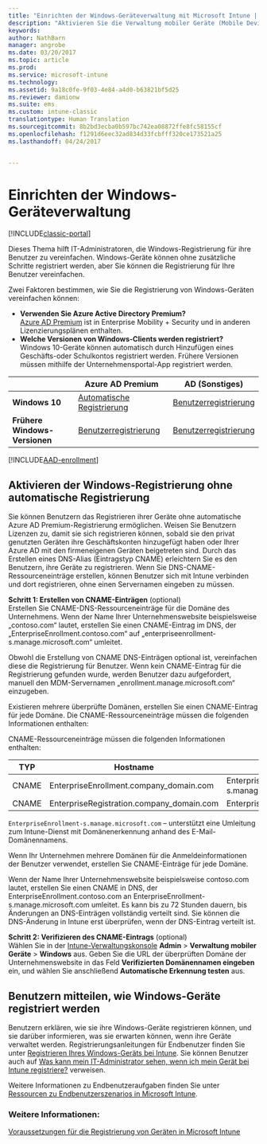 ```yaml
---
title: "Einrichten der Windows-Geräteverwaltung mit Microsoft Intune | Microsoft-Dokumentation"
description: "Aktivieren Sie die Verwaltung mobiler Geräte (Mobile Device Management, MDM) für Windows-Geräte mit Microsoft Intune."
keywords: 
author: NathBarn
manager: angrobe
ms.date: 03/20/2017
ms.topic: article
ms.prod: 
ms.service: microsoft-intune
ms.technology: 
ms.assetid: 9a18c0fe-9f03-4e84-a4d0-b63821bf5d25
ms.reviewer: damionw
ms.suite: ems
ms.custom: intune-classic
translationtype: Human Translation
ms.sourcegitcommit: 8b2bd3ecba0b597bc742ea08872ffe8fc58155cf
ms.openlocfilehash: f1291d6eec32ad834d33fcbfff320ce173521a25
ms.lasthandoff: 04/24/2017


---
```


# <a name="set-up-windows-device-management"></a>Einrichten der Windows-Geräteverwaltung

[!INCLUDE[classic-portal](../includes/classic-portal.md)]

Dieses Thema hilft IT-Administratoren, die Windows-Registrierung für ihre Benutzer zu vereinfachen.  Windows-Geräte können ohne zusätzliche Schritte registriert werden, aber Sie können die Registrierung für Ihre Benutzer vereinfachen.

Zwei Faktoren bestimmen, wie Sie die Registrierung von Windows-Geräten vereinfachen können:
- **Verwenden Sie Azure Active Directory Premium?** <br>[Azure AD Premium](https://docs.microsoft.com/azure/active-directory/active-directory-get-started-premium) ist in Enterprise Mobility + Security und in anderen Lizenzierungsplänen enthalten.
- **Welche Versionen von Windows-Clients werden registriert?** <br>Windows 10-Geräte können automatisch durch Hinzufügen eines Geschäfts-oder Schulkontos registriert werden. Frühere Versionen müssen mithilfe der Unternehmensportal-App registriert werden.

||**Azure AD Premium**|**AD (Sonstiges)**|
|----------|---------------|---------------|  
|**Windows 10**|[Automatische Registrierung](#enable-windows-10-automatic-enrollment) |[Benutzerregistrierung](#enable-windows-enrollment-without-azure-ad-premium)|
|**Frühere Windows-Versionen**|[Benutzerregistrierung](#enable-windows-enrollment-without-azure-ad-premium)|[Benutzerregistrierung](#enable-windows-enrollment-without-azure-ad-premium)|

[!INCLUDE[AAD-enrollment](../includes/win10-automatic-enrollment-aad.md)]

## <a name="enable-windows-enrollment-without-automatic-enrollment"></a>Aktivieren der Windows-Registrierung ohne automatische Registrierung
Sie können Benutzern das Registrieren ihrer Geräte ohne automatische Azure AD Premium-Registrierung ermöglichen. Weisen Sie Benutzern Lizenzen zu, damit sie sich registrieren können, sobald sie den privat genutzten Geräten ihre Geschäftskonten hinzugefügt haben oder Ihrer Azure AD mit den firmeneigenen Geräten beigetreten sind. Durch das Erstellen eines DNS-Alias (Eintragstyp CNAME) erleichtern Sie es den Benutzern, ihre Geräte zu registrieren. Wenn Sie DNS-CNAME-Ressourceneinträge erstellen, können Benutzer sich mit Intune verbinden und dort registrieren, ohne einen Servernamen eingeben zu müssen.

**Schritt 1: Erstellen von CNAME-Einträgen** (optional)<br>
Erstellen Sie CNAME-DNS-Ressourceneinträge für die Domäne des Unternehmens. Wenn der Name Ihrer Unternehmenswebsite beispielsweise „contoso.com“ lautet, erstellen Sie einen CNAME-Eintrag im DNS, der „EnterpriseEnrollment.contoso.com“ auf „enterpriseenrollment-s.manage.microsoft.com“ umleitet.

Obwohl die Erstellung von CNAME DNS-Einträgen optional ist, vereinfachen diese die Registrierung für Benutzer. Wenn kein CNAME-Eintrag für die Registrierung gefunden wurde, werden Benutzer dazu aufgefordert, manuell den MDM-Servernamen „enrollment.manage.microsoft.com“ einzugeben.

Existieren mehrere überprüfte Domänen, erstellen Sie einen CNAME-Eintrag für jede Domäne. Die CNAME-Ressourceneinträge müssen die folgenden Informationen enthalten:

CNAME-Ressourceneinträge müssen die folgenden Informationen enthalten:

|TYP|Hostname|Verweist auf|TTL|
|--------|-------------|-------------|-------|
|CNAME|EnterpriseEnrollment.company_domain.com|EnterpriseEnrollment-s.manage.microsoft.com |1 Stunde|
|CNAME|EnterpriseRegistration.company_domain.com|EnterpriseRegistration.windows.net|1 Stunde|

`EnterpriseEnrollment-s.manage.microsoft.com` – unterstützt eine Umleitung zum Intune-Dienst mit Domänenerkennung anhand des E-Mail-Domänennamens.

Wenn Ihr Unternehmen mehrere Domänen für die Anmeldeinformationen der Benutzer verwendet, erstellen Sie CNAME-Einträge für jede Domäne.

Wenn der Name Ihrer Unternehmenswebsite beispielsweise contoso.com lautet, erstellen Sie einen CNAME in DNS, der EnterpriseEnrollment.contoso.com an EnterpriseEnrollment-s.manage.microsoft.com umleitet. Es kann bis zu 72 Stunden dauern, bis Änderungen an DNS-Einträgen vollständig verteilt sind. Sie können die DNS-Änderung in Intune erst überprüfen, wenn der DNS-Eintrag verteilt ist.

**Schritt 2: Verifizieren des CNAME-Eintrags** (optional)<br>
Wählen Sie in der [Intune-Verwaltungskonsole](https://manage.microsoft.com) **Admin** &gt; **Verwaltung mobiler Geräte** &gt; **Windows** aus. Geben Sie die URL der überprüften Domäne der Unternehmenswebsite in das Feld **Verifizierten Domänennamen eingeben** ein, und wählen Sie anschließend **Automatische Erkennung testen** aus.

## <a name="tell-users-how-to-enroll-windows-devices"></a>Benutzern mitteilen, wie Windows-Geräte registriert werden
Benutzern erklären, wie sie ihre Windows-Geräte registrieren können, und sie darüber informieren, was sie erwarten können, wenn ihre Geräte verwaltet werden.
Registrierungsanleitungen für Endbenutzer finden Sie unter [Registrieren Ihres Windows-Geräts bei Intune](https://docs.microsoft.com/intune/enduser/enroll-your-device-in-intune-windows). Sie können Benutzer auch auf [Was kann mein IT-Administrator sehen, wenn ich mein Gerät bei Intune registriere?](https://docs.microsoft.com/intune/enduser/what-can-your-it-administrator-see-when-you-enroll-your-device-in-intune-windows) verweisen.

Weitere Informationen zu Endbenutzeraufgaben finden Sie unter [Ressourcen zu Endbenutzerszenarios in Microsoft Intune](https://docs.microsoft.com/intune/deploy-use/how-to-educate-your-end-users-about-microsoft-intune).

### <a name="see-also"></a>Weitere Informationen:
[Voraussetzungen für die Registrierung von Geräten in Microsoft Intune](prerequisites-for-enrollment.md)

